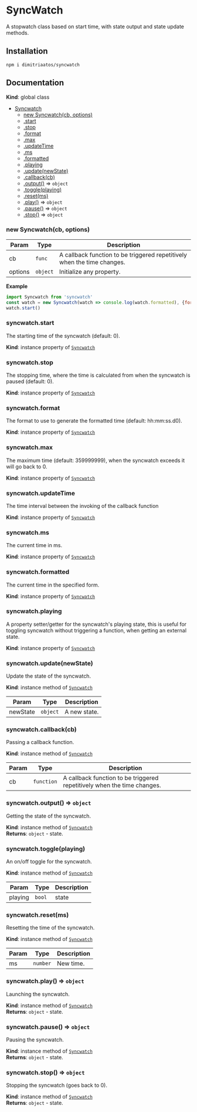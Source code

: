 # SyncWatch

A stopwatch class based on start time, with state output and state update methods.

## Installation
`npm i dimitriaatos/syncwatch`

## Documentation

**Kind**: global class  

* [Syncwatch](#Syncwatch)
    * [new Syncwatch(cb, options)](#new_Syncwatch_new)
    * [.start](#Syncwatch+start)
    * [.stop](#Syncwatch+stop)
    * [.format](#Syncwatch+format)
    * [.max](#Syncwatch+max)
    * [.updateTime](#Syncwatch+updateTime)
    * [.ms](#Syncwatch+ms)
    * [.formatted](#Syncwatch+formatted)
    * [.playing](#Syncwatch+playing)
    * [.update(newState)](#Syncwatch+update)
    * [.callback(cb)](#Syncwatch+callback)
    * [.output()](#Syncwatch+output) ⇒ <code>object</code>
    * [.toggle(playing)](#Syncwatch+toggle)
    * [.reset(ms)](#Syncwatch+reset)
    * [.play()](#Syncwatch+play) ⇒ <code>object</code>
    * [.pause()](#Syncwatch+pause) ⇒ <code>object</code>
    * [.stop()](#Syncwatch+stop) ⇒ <code>object</code>

<a name="new_Syncwatch_new"></a>

### new Syncwatch(cb, options)

| Param | Type | Description |
| --- | --- | --- |
| cb | <code>func</code> | A callback function to be triggered repetitively when the time changes. |
| options | <code>object</code> | Initialize any property. |

**Example**  
```js
import Syncwatch from 'syncwatch'
const watch = new Syncwatch(watch => console.log(watch.formatted), {format: 'hh/mm/ss'})
watch.start()
```
<a name="Syncwatch+start"></a>

### syncwatch.start
The starting time of the syncwatch (default: 0).

**Kind**: instance property of [<code>Syncwatch</code>](#Syncwatch)  
<a name="Syncwatch+stop"></a>

### syncwatch.stop
The stopping time, where the time is calculated from when the syncwatch is paused (default: 0).

**Kind**: instance property of [<code>Syncwatch</code>](#Syncwatch)  
<a name="Syncwatch+format"></a>

### syncwatch.format
The format to use to generate the formatted time (default: hh:mm:ss.d0).

**Kind**: instance property of [<code>Syncwatch</code>](#Syncwatch)  
<a name="Syncwatch+max"></a>

### syncwatch.max
The maximum time (default: 359999999), when the syncwatch exceeds it will go back to 0.

**Kind**: instance property of [<code>Syncwatch</code>](#Syncwatch)  
<a name="Syncwatch+updateTime"></a>

### syncwatch.updateTime
The time interval between the invoking of the callback function

**Kind**: instance property of [<code>Syncwatch</code>](#Syncwatch)  
<a name="Syncwatch+ms"></a>

### syncwatch.ms
The current time in ms.

**Kind**: instance property of [<code>Syncwatch</code>](#Syncwatch)  
<a name="Syncwatch+formatted"></a>

### syncwatch.formatted
The current time in the specified form.

**Kind**: instance property of [<code>Syncwatch</code>](#Syncwatch)  
<a name="Syncwatch+playing"></a>

### syncwatch.playing
A property setter/getter for the syncwatch's playing state, this is useful for toggling syncwatch without triggering a function, when getting an external state.

**Kind**: instance property of [<code>Syncwatch</code>](#Syncwatch)  
<a name="Syncwatch+update"></a>

### syncwatch.update(newState)
Update the state of the syncwatch.

**Kind**: instance method of [<code>Syncwatch</code>](#Syncwatch)  

| Param | Type | Description |
| --- | --- | --- |
| newState | <code>object</code> | A new state. |

<a name="Syncwatch+callback"></a>

### syncwatch.callback(cb)
Passing a callback function.

**Kind**: instance method of [<code>Syncwatch</code>](#Syncwatch)  

| Param | Type | Description |
| --- | --- | --- |
| cb | <code>function</code> | A callback function to be triggered repetitively when the time changes. |

<a name="Syncwatch+output"></a>

### syncwatch.output() ⇒ <code>object</code>
Getting the state of the syncwatch.

**Kind**: instance method of [<code>Syncwatch</code>](#Syncwatch)  
**Returns**: <code>object</code> - state.  
<a name="Syncwatch+toggle"></a>

### syncwatch.toggle(playing)
An on/off toggle for the syncwatch.

**Kind**: instance method of [<code>Syncwatch</code>](#Syncwatch)  

| Param | Type | Description |
| --- | --- | --- |
| playing | <code>bool</code> | state |

<a name="Syncwatch+reset"></a>

### syncwatch.reset(ms)
Resetting the time of the syncwatch.

**Kind**: instance method of [<code>Syncwatch</code>](#Syncwatch)  

| Param | Type | Description |
| --- | --- | --- |
| ms | <code>number</code> | New time. |

<a name="Syncwatch+play"></a>

### syncwatch.play() ⇒ <code>object</code>
Launching the syncwatch.

**Kind**: instance method of [<code>Syncwatch</code>](#Syncwatch)  
**Returns**: <code>object</code> - state.  
<a name="Syncwatch+pause"></a>

### syncwatch.pause() ⇒ <code>object</code>
Pausing the syncwatch.

**Kind**: instance method of [<code>Syncwatch</code>](#Syncwatch)  
**Returns**: <code>object</code> - state.  
<a name="Syncwatch+stop"></a>

### syncwatch.stop() ⇒ <code>object</code>
Stopping the syncwatch (goes back to 0).

**Kind**: instance method of [<code>Syncwatch</code>](#Syncwatch)  
**Returns**: <code>object</code> - state.  